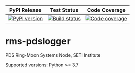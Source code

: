 | PyPI Release | Test Status | Code Coverage |
| ------------ | ----------- | ------------- |
| [![PyPI version](https://badge.fury.io/py/rms-pdslogger.svg)](https://badge.fury.io/py/rms-pdslogger) | [![Build status](https://img.shields.io/github/actions/workflow/status/SETI/rms-pdslogger/run-tests.yml?branch=master)](https://github.com/SETI/rms-pdslogger/actions) | [![Code coverage](https://img.shields.io/codecov/c/github/SETI/rms-pdslogger/main?logo=codecov)](https://codecov.io/gh/SETI/rms-pdslogger) |

# rms-pdslogger

PDS Ring-Moon Systems Node, SETI Institute

Supported versions: Python >= 3.7
